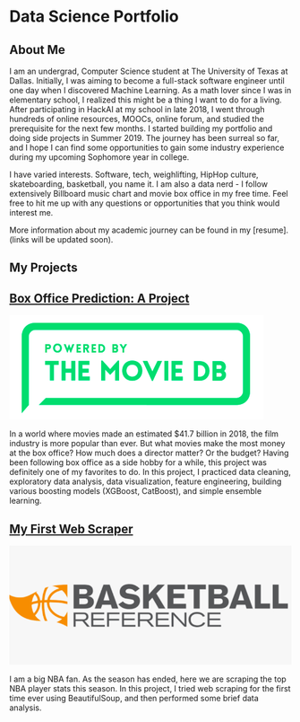 # Data Science Portfolio

## About Me

I am an undergrad, Computer Science student at The University of Texas at Dallas. Initially, I was aiming to become a full-stack software engineer until one day when I discovered Machine Learning. As a math lover since I was in elementary school, I realized this might be a thing I want to do for a living. After participating in HackAI at my school in late 2018, I went through hundreds of online resources, MOOCs, online forum, and studied the prerequisite for the next few months. I started building my portfolio and doing side projects in Summer 2019. The journey has been surreal so far, and I hope I can find some opportunities to gain some industry experience during my upcoming Sophomore year in college.

I have varied interests. Software, tech, weighlifting, HipHop culture, skateboarding, basketball, you name it. I am also a data nerd - I follow extensively Billboard music chart and movie box office in my free time. Feel free to hit me up with any questions or opportunities that you think would interest me.

More information about my academic journey can be found in my [resume]. (links will be updated soon).

## My Projects

## [Box Office Prediction: A Project](https://github.com/andreduong/box-office-prediction)

![pic](pictures/pic.PNG)

In a world where movies made an estimated $41.7 billion in 2018, the film industry is more popular than ever. But what movies make the most money at the box office? How much does a director matter? Or the budget? Having been following box office as a side hobby for a while, this project was definitely one of my favorites to do. In this project, I practiced data cleaning, exploratory data analysis, data visualization, feature engineering, building various boosting models (XGBoost, CatBoost), and simple ensemble learning.

## [My First Web Scraper](https://github.com/andreduong/my-first-web-scraper)

![pic](pictures/basketball.png)

I am a big NBA fan. As the season has ended, here we are scraping the top NBA player stats this season. In this project, I tried web scraping for the first time ever using BeautifulSoup, and then performed some brief data analysis.
